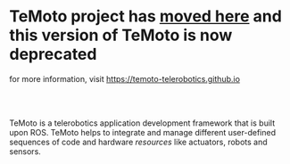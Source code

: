# TeMoto project has [moved here](https://github.com/temoto-telerobotics) and this version of TeMoto is now deprecated # 

for more information, visit https://temoto-telerobotics.github.io

<br></br>

TeMoto is a telerobotics application development framework that is built upon ROS. TeMoto helps to integrate and manage different user-defined sequences of code and hardware *resources* like actuators, robots and sensors. 

